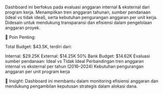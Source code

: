 
Dashboard ini berfokus pada evaluasi anggaran internal & eksternal dari program kerja. Menampilkan tren anggaran tahunan, sumber pendanaan (ideal vs tidak ideal), serta kebutuhan pengurangan anggaran per unit kerja. Didesain untuk mendukung transparansi dan efisiensi dalam pengelolaan anggaran proyek.

📌 Poin Penting:

Total Budget: $43.5K, terdiri dari:

Internal: $29.25K
External: $14.25K
50% Bank Budget: $14.62K
Evaluasi sumber pendanaan: Ideal vs Tidak Ideal
Perbandingan tren anggaran internal vs eksternal per tahun (2016–2024)
Kebutuhan pengurangan anggaran per unit program kerja

🧠 Insight:
 Dashboard ini membantu dalam monitoring efisiensi anggaran dan mendukung pengambilan keputusan strategis dalam alokasi dana.
